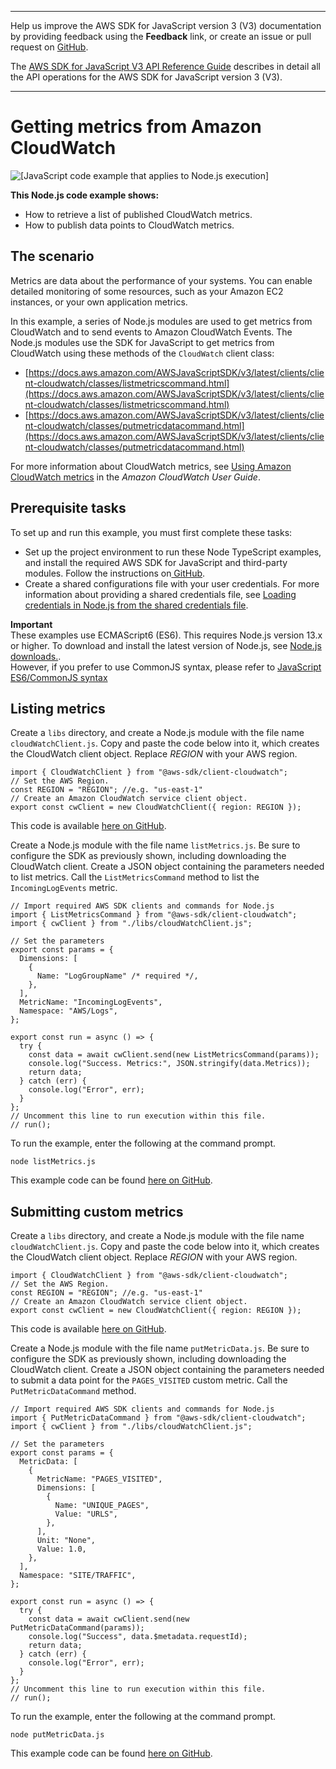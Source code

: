 --------

Help us improve the AWS SDK for JavaScript version 3 \(V3\) documentation by providing feedback using the **Feedback** link, or create an issue or pull request on [GitHub](https://github.com/awsdocs/aws-sdk-for-javascript-v3)\.

 The [AWS SDK for JavaScript V3 API Reference Guide](https://docs.aws.amazon.com/AWSJavaScriptSDK/v3/latest/index.html) describes in detail all the API operations for the AWS SDK for JavaScript version 3 \(V3\)\.

--------

# Getting metrics from Amazon CloudWatch<a name="cloudwatch-examples-getting-metrics"></a>

![\[JavaScript code example that applies to Node.js execution\]](http://docs.aws.amazon.com/sdk-for-javascript/v3/developer-guide/images/nodeicon.png)

**This Node\.js code example shows:**
+ How to retrieve a list of published CloudWatch metrics\.
+ How to publish data points to CloudWatch metrics\.

## The scenario<a name="cloudwatch-examples-getting-metrics-scenario"></a>

Metrics are data about the performance of your systems\. You can enable detailed monitoring of some resources, such as your Amazon EC2 instances, or your own application metrics\. 

In this example, a series of Node\.js modules are used to get metrics from CloudWatch and to send events to Amazon CloudWatch Events\. The Node\.js modules use the SDK for JavaScript to get metrics from CloudWatch using these methods of the `CloudWatch` client class:
+ [https://docs.aws.amazon.com/AWSJavaScriptSDK/v3/latest/clients/client-cloudwatch/classes/listmetricscommand.html](https://docs.aws.amazon.com/AWSJavaScriptSDK/v3/latest/clients/client-cloudwatch/classes/listmetricscommand.html)
+ [https://docs.aws.amazon.com/AWSJavaScriptSDK/v3/latest/clients/client-cloudwatch/classes/putmetricdatacommand.html](https://docs.aws.amazon.com/AWSJavaScriptSDK/v3/latest/clients/client-cloudwatch/classes/putmetricdatacommand.html)

For more information about CloudWatch metrics, see [Using Amazon CloudWatch metrics](https://docs.aws.amazon.com/AmazonCloudWatch/latest/monitoring/working_with_metrics.html) in the *Amazon CloudWatch User Guide*\.

## Prerequisite tasks<a name="cloudwatch-examples-getting-metrics-prerequisites"></a>

To set up and run this example, you must first complete these tasks:
+ Set up the project environment to run these Node TypeScript examples, and install the required AWS SDK for JavaScript and third\-party modules\. Follow the instructions on[ GitHub](https://github.com/awsdocs/aws-doc-sdk-examples/tree/master/javascriptv3/example_code/cloudwatch/README.md)\.
+ Create a shared configurations file with your user credentials\. For more information about providing a shared credentials file, see [Loading credentials in Node\.js from the shared credentials file](loading-node-credentials-shared.md)\.

**Important**  
These examples use ECMAScript6 \(ES6\)\. This requires Node\.js version 13\.x or higher\. To download and install the latest version of Node\.js, see [Node\.js downloads\.](https://nodejs.org/en/download)\.  
However, if you prefer to use CommonJS syntax, please refer to [JavaScript ES6/CommonJS syntax](sdk-example-javascript-syntax.md)

## Listing metrics<a name="cloudwatch-examples-getting-metrics-listing"></a>

Create a `libs` directory, and create a Node\.js module with the file name `cloudWatchClient.js`\. Copy and paste the code below into it, which creates the CloudWatch client object\. Replace *REGION* with your AWS region\.

```
import { CloudWatchClient } from "@aws-sdk/client-cloudwatch";
// Set the AWS Region.
const REGION = "REGION"; //e.g. "us-east-1"
// Create an Amazon CloudWatch service client object.
export const cwClient = new CloudWatchClient({ region: REGION });
```

This code is available [here on GitHub](https://github.com/awsdocs/aws-doc-sdk-examples/blob/master/javascriptv3/example_code/cloudwatch/src/libs/cloudWatchClient.js)\.

Create a Node\.js module with the file name `listMetrics.js`\. Be sure to configure the SDK as previously shown, including downloading the CloudWatch client\. Create a JSON object containing the parameters needed to list metrics\. Call the `ListMetricsCommand` method to list the `IncomingLogEvents` metric\.

```
// Import required AWS SDK clients and commands for Node.js
import { ListMetricsCommand } from "@aws-sdk/client-cloudwatch";
import { cwClient } from "./libs/cloudWatchClient.js";

// Set the parameters
export const params = {
  Dimensions: [
    {
      Name: "LogGroupName" /* required */,
    },
  ],
  MetricName: "IncomingLogEvents",
  Namespace: "AWS/Logs",
};

export const run = async () => {
  try {
    const data = await cwClient.send(new ListMetricsCommand(params));
    console.log("Success. Metrics:", JSON.stringify(data.Metrics));
    return data;
  } catch (err) {
    console.log("Error", err);
  }
};
// Uncomment this line to run execution within this file.
// run();
```

To run the example, enter the following at the command prompt\.

```
node listMetrics.js
```

This example code can be found [here on GitHub](https://github.com/awsdocs/aws-doc-sdk-examples/blob/master/javascriptv3/example_code/cloudwatch/src/listMetrics.js)\.

## Submitting custom metrics<a name="cloudwatch-examples-getting-metrics-publishing-custom"></a>

Create a `libs` directory, and create a Node\.js module with the file name `cloudWatchClient.js`\. Copy and paste the code below into it, which creates the CloudWatch client object\. Replace *REGION* with your AWS region\.

```
import { CloudWatchClient } from "@aws-sdk/client-cloudwatch";
// Set the AWS Region.
const REGION = "REGION"; //e.g. "us-east-1"
// Create an Amazon CloudWatch service client object.
export const cwClient = new CloudWatchClient({ region: REGION });
```

This code is available [here on GitHub](https://github.com/awsdocs/aws-doc-sdk-examples/blob/master/javascriptv3/example_code/cloudwatch/src/libs/cloudWatchClient.js)\.

Create a Node\.js module with the file name `putMetricData.js`\. Be sure to configure the SDK as previously shown, including downloading the CloudWatch client\. Create a JSON object containing the parameters needed to submit a data point for the `PAGES_VISITED` custom metric\. Call the `PutMetricDataCommand` method\.

```
// Import required AWS SDK clients and commands for Node.js
import { PutMetricDataCommand } from "@aws-sdk/client-cloudwatch";
import { cwClient } from "./libs/cloudWatchClient.js";

// Set the parameters
export const params = {
  MetricData: [
    {
      MetricName: "PAGES_VISITED",
      Dimensions: [
        {
          Name: "UNIQUE_PAGES",
          Value: "URLS",
        },
      ],
      Unit: "None",
      Value: 1.0,
    },
  ],
  Namespace: "SITE/TRAFFIC",
};

export const run = async () => {
  try {
    const data = await cwClient.send(new PutMetricDataCommand(params));
    console.log("Success", data.$metadata.requestId);
    return data;
  } catch (err) {
    console.log("Error", err);
  }
};
// Uncomment this line to run execution within this file.
// run();
```

To run the example, enter the following at the command prompt\.

```
node putMetricData.js
```

This example code can be found [here on GitHub](https://github.com/awsdocs/aws-doc-sdk-examples/blob/master/javascriptv3/example_code/cloudwatch/src/putMetricData.js)\.